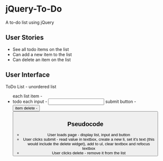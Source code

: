 # jQuery-To-Do
A to-do list using jQuery

## User Stories
* See all todo items on the list
* Can add a new item to the list
* Can delete an item on the list

## User Interface
ToDo List - unordered list <ul>
    each list item - <li>
    todo each input - <input type="text">
    submit button - <button>
    item delete - <button>

## Pseudocode
* User loads page - display list, input and button
* User clicks submit - read value in textbox, create a new li, set it's text (this    would include the delete widget), add to ul, clear textbox and refocus textbox
* User clicks delete - remove it from the list
